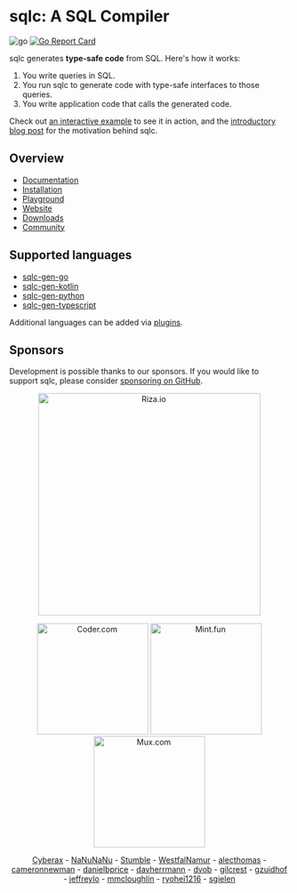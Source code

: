 # sqlc: A SQL Compiler

![go](https://github.com/sqlc-dev/sqlc/workflows/go/badge.svg)
[![Go Report Card](https://goreportcard.com/badge/github.com/sqlc-dev/sqlc)](https://goreportcard.com/report/github.com/sqlc-dev/sqlc)

sqlc generates **type-safe code** from SQL. Here's how it works:

1. You write queries in SQL.
1. You run sqlc to generate code with type-safe interfaces to those queries.
1. You write application code that calls the generated code.

Check out [an interactive example](https://play.sqlc.dev/) to see it in action, and the [introductory blog post](https://conroy.org/introducing-sqlc) for the motivation behind sqlc.

## Overview

- [Documentation](https://docs.sqlc.dev)
- [Installation](https://docs.sqlc.dev/en/latest/overview/install.html)
- [Playground](https://play.sqlc.dev)
- [Website](https://sqlc.dev)
- [Downloads](https://downloads.sqlc.dev/)
- [Community](https://discord.gg/EcXzGe5SEs)

## Supported languages

- [sqlc-gen-go](https://github.com/sqlc-dev/sqlc-gen-go)
- [sqlc-gen-kotlin](https://github.com/sqlc-dev/sqlc-gen-kotlin)
- [sqlc-gen-python](https://github.com/sqlc-dev/sqlc-gen-python)
- [sqlc-gen-typescript](https://github.com/sqlc-dev/sqlc-gen-typescript)

Additional languages can be added via [plugins](https://docs.sqlc.dev/en/latest/reference/language-support.html#community-language-support).

## Sponsors

Development is possible thanks to our sponsors. If you would like to support sqlc,
please consider [sponsoring on GitHub](https://github.com/sponsors/kyleconroy).

<p align="center">
  <a href="https://riza.io/"><img width=400 src="https://sqlc.dev/sponsors/riza-readme.png" alt="Riza.io"></a>
</p>

<p align="center">
  <a href="https://coder.com"><img width=200 src="https://sqlc.dev/sponsors/coder-readme.png" alt="Coder.com" /></a>
  <a href="https://mux.com"><img width=200 src="https://sqlc.dev/sponsors/mint-readme.png" alt="Mint.fun" /></a>
  <a href="https://mint.fun"><img width=200 src="https://sqlc.dev/sponsors/mux-readme.png" alt="Mux.com" /></a>
</p>

<p align="center">
  <a href="https://github.com/Cyberax">Cyberax</a> - 
  <a href="https://github.com/NaNuNaNu">NaNuNaNu</a> - 
  <a href="https://github.com/Stumble">Stumble</a> - 
  <a href="https://github.com/WestfalNamur">WestfalNamur</a> - 
  <a href="https://github.com/alecthomas">alecthomas</a> - 
  <a href="https://github.com/cameronnewman">cameronnewman</a> - 
  <a href="https://github.com/danielbprice">danielbprice</a> - 
  <a href="https://github.com/davherrmann">davherrmann</a> - 
  <a href="https://github.com/dvob">dvob</a> - 
  <a href="https://github.com/gilcrest">gilcrest</a> - 
  <a href="https://github.com/gzuidhof">gzuidhof</a> - 
  <a href="https://github.com/jeffreylo">jeffreylo</a> - 
  <a href="https://github.com/mmcloughlin">mmcloughlin</a> - 
  <a href="https://github.com/ryohei1216">ryohei1216</a> - 
  <a href="https://github.com/sgielen">sgielen</a>
</p>
